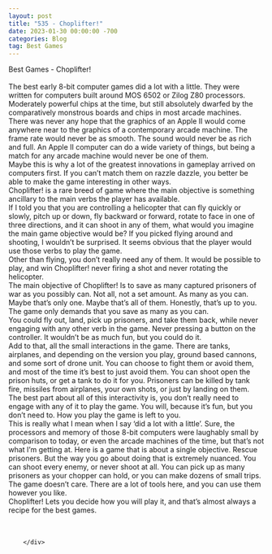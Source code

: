 ```yaml
---
layout: post
title: "535 - Choplifter!"
date: 2023-01-30 00:00:00 -700
categories: Blog
tag: Best Games
---
```


<div class="blog-content">
				<div class="paragraph"><span><span>Best Games - Choplifter!</span></span><br><span></span><br><span><span>The best early 8-bit computer games did a lot with a little. They were written for computers built around MOS 6502 or Zilog Z80 processors. Moderately powerful chips at the time, but still absolutely dwarfed by the comparatively monstrous boards and chips in most arcade machines.</span></span><br><span></span><span><span>There was never any hope that the graphics of an Apple II would come anywhere near to the graphics of a contemporary arcade machine. The frame rate would never be as smooth. The sound would never be as rich and full. An Apple II computer can do a wide variety of things, but being a match for any arcade machine would never be one of them.</span></span><br><span></span><span><span>Maybe this is why a lot of the greatest innovations in gameplay arrived on computers first. If you can&rsquo;t match them on razzle dazzle, you better be able to make the game interesting in other ways.</span></span><br><span></span><span><span>Choplifter! is a rare breed of game where the main objective is something ancillary to the main verbs the player has available.&nbsp;</span></span><br><span></span><span><span>If I told you that you are controlling a helicopter that can fly quickly or slowly, pitch up or down, fly backward or forward, rotate to face in one of three directions, and it can shoot in any of them, what would you imagine the main game objective would be? If you picked flying around and shooting, I wouldn&rsquo;t be surprised. It seems obvious that the player would use those verbs to play the game.</span></span><br><span></span><span><span>Other than flying, you don&rsquo;t really need any of them. It would be possible to play, and win Choplifter! never firing a shot and never rotating the helicopter.</span></span><br><span></span><span><span>The main objective of Choplifter! Is to save as many captured prisoners of war as you possibly can. Not all, not a set amount. As many as you can. Maybe that&rsquo;s only one. Maybe that&rsquo;s all of them. Honestly, that&rsquo;s up to you. The game only demands that you save as many as you can.</span></span><br><span></span><span><span>You could fly out, land, pick up prisoners, and take them back, while never engaging with any other verb in the game. Never pressing a button on the controller. It wouldn&rsquo;t be as much fun, but you could do it.</span></span><br><span></span><span><span>Add to that, all the small interactions in the game. There are tanks, airplanes, and depending on the version you play, ground based cannons, and some sort of drone unit. You can choose to fight them or avoid them, and most of the time it&rsquo;s best to just avoid them. You can shoot open the prison huts, or get a tank to do it for you. Prisoners can be killed by tank fire, missiles from airplanes, your own shots, or just by landing on them.</span></span><br><span></span><span><span>The best part about all of this interactivity is, you don&rsquo;t really need to engage with any of it to play the game. You will, because it&rsquo;s fun, but you don&rsquo;t need to. How you play the game is left to you.</span></span><br><span></span><span><span>This is really what I mean when I say &lsquo;did a lot with a little&rsquo;. Sure, the processors and memory of those 8-bit computers were laughably small by comparison to today, or even the arcade machines of the time, but that&rsquo;s not what I&rsquo;m getting at. Here is a game that is about a single objective. Rescue prisoners. But the way you go about doing that is extremely nuanced. You can shoot every enemy, or never shoot at all. You can pick up as many prisoners as your chopper can hold, or you can make dozens of small trips. The game doesn&rsquo;t care. There are a lot of tools here, and you can use them however you like.</span></span><br><span></span><span><span>Choplifter! Lets you decide how you will play it, and that&rsquo;s almost always a recipe for the best games.</span></span><br><br><span></span><br></div>

		</div>
        